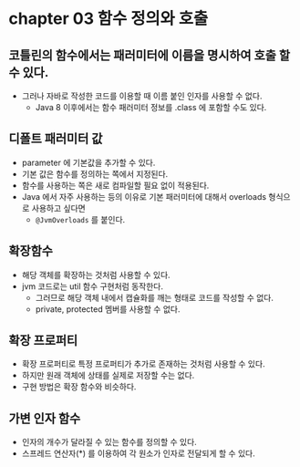 # chapter 03 함수 정의와 호출

## 코틀린의 함수에서는 패러미터에 이름을 명시하여 호출 할 수 있다.
- 그러나 자바로 작성한 코드를 이용할 때 이름 붙인 인자를 사용할 수 없다.
  - Java 8 이후에서는 함수 패러미터 정보를 .class 에 포함할 수도 있다.
  
## 디폴트 패러미터 값
- parameter 에 기본값을 추가할 수 있다.
- 기본 값은 함수를 정의하는 쪽에서 지정된다.
- 함수를 사용하는 쪽은 새로 컴파일할 필요 없이 적용된다.
- Java 에서 자주 사용하는 등의 이유로 기본 패러미터에 대해서 overloads 형식으로 사용하고 싶다면
  - `@JvmOverloads` 를 붙인다.

## 확장함수
- 해당 객체를 확장하는 것처럼 사용할 수 있다.
- jvm 코드로는 util 함수 구현처럼 동작한다.
  - 그러므로 해당 객체 내에서 캡슐화를 깨는 형태로 코드를 작성할 수 없다.
  - private, protected 멤버를 사용할 수 없다.
  
## 확장 프로퍼티
- 확장 프로퍼티로 특정 프로퍼티가 추가로 존재하는 것처럼 사용할 수 있다.
- 하지만 원래 객체에 상태를 실제로 저장할 수는 없다.
- 구현 방법은 확장 함수와 비슷하다.

## 가변 인자 함수
- 인자의 개수가 달라질 수 있는 함수를 정의할 수 있다.
- 스프레드 연산자(*) 를 이용하여 각 원소가 인자로 전달되게 할 수 있다.
